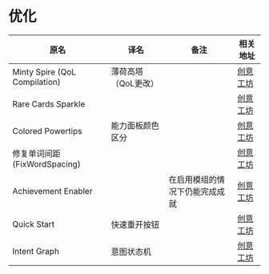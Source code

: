 # 优化

| 原名                          | 译名                | 备注                           | 相关地址                                                                      |
| ----------------------------- | ------------------- | ------------------------------ | ----------------------------------------------------------------------------- |
| Minty Spire (QoL Compilation) | 薄荷高塔（QoL更改） |                                | [创意工坊](https://steamcommunity.com/sharedfiles/filedetails/?id=1812723899) |
| Rare Cards Sparkle            |                     |                                | [创意工坊](https://steamcommunity.com/sharedfiles/filedetails/?id=2001434611) |
| Colored Powertips             | 能力面板颜色区分    |                                | [创意工坊](https://steamcommunity.com/sharedfiles/filedetails/?id=1748973286) |
| 修复单词间距(FixWordSpacing)  |                     |                                | [创意工坊](https://steamcommunity.com/sharedfiles/filedetails/?id=2705798193) |
| Achievement Enabler           |                     | 在启用模组的情况下仍能完成成就 | [创意工坊](https://steamcommunity.com/sharedfiles/filedetails/?id=1692554109) |
| Quick Start                   | 快速重开按钮        |                                | [创意工坊](https://steamcommunity.com/sharedfiles/filedetails/?id=1805046408) |
| Intent Graph                  | 意图状态机          |                                | [创意工坊](https://steamcommunity.com/sharedfiles/filedetails/?id=2783861904) |
